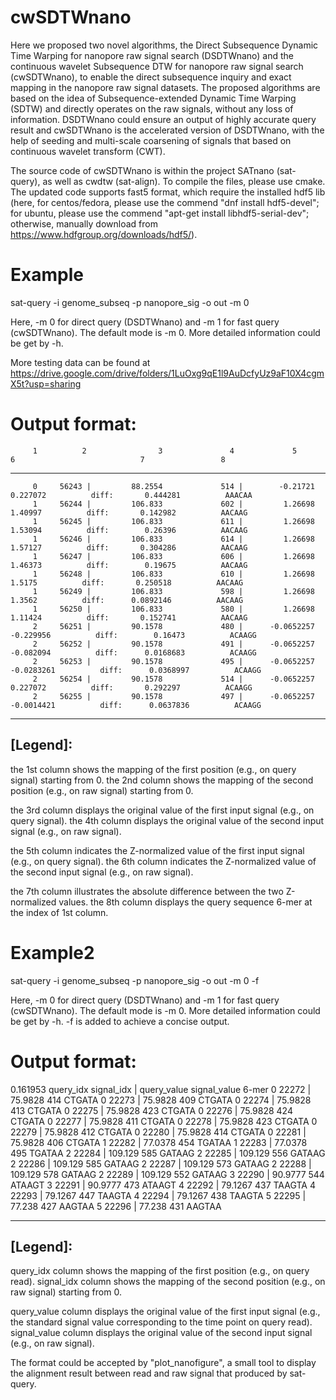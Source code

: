 # cwSDTWnano
Here we proposed two novel algorithms, the Direct Subsequence Dynamic Time Warping for nanopore raw signal search (DSDTWnano) and the continuous wavelet Subsequence DTW for nanopore raw signal search (cwSDTWnano), to enable the direct subsequence inquiry and exact mapping in the nanopore raw signal datasets. The proposed algorithms are based on the idea of Subsequence-extended Dynamic Time Warping (SDTW) and directly operates on the raw signals, without any loss of information. DSDTWnano could ensure an output of highly accurate query result and cwSDTWnano is the accelerated version of DSDTWnano, with the help of seeding and multi-scale coarsening of signals that based on continuous wavelet transform (CWT).

The source code of cwSDTWnano is within the project SATnano (sat-query), as well as cwdtw (sat-align). To compile the files, please use cmake. The updated code supports fast5 format, which require the installed hdf5 lib (here, for centos/fedora, please use the commend "dnf install hdf5-devel"; for ubuntu, please use the commend "apt-get install libhdf5-serial-dev"; otherwise, manually download from https://www.hdfgroup.org/downloads/hdf5/). 

# Example

sat-query -i genome_subseq -p nanopore_sig -o out -m 0

Here, -m 0 for direct query (DSDTWnano) and -m 1 for fast query (cwSDTWnano). The default mode is -m 0. More detailed information could be get by -h.

More testing data can be found at 
https://drive.google.com/drive/folders/1LuOxg9qE1l9AuDcfyUz9aF10X4cgmX5t?usp=sharing


# Output format:

         1          2                3               4             5               6                            7                 8
--------------------------------------------------------------------------------------------------------------------------------------
         0     56243 |         88.2554             514 |        -0.21721        0.227072          diff:       0.444281          AAACAA
         1     56244 |         106.833             602 |         1.26698         1.40997          diff:       0.142982          AACAAG
         1     56245 |         106.833             611 |         1.26698         1.53094          diff:        0.26396          AACAAG
         1     56246 |         106.833             614 |         1.26698         1.57127          diff:       0.304286          AACAAG
         1     56247 |         106.833             606 |         1.26698         1.46373          diff:        0.19675          AACAAG
         1     56248 |         106.833             610 |         1.26698          1.5175          diff:       0.250518          AACAAG
         1     56249 |         106.833             598 |         1.26698          1.3562          diff:      0.0892146          AACAAG
         1     56250 |         106.833             580 |         1.26698         1.11424          diff:       0.152741          AACAAG
         2     56251 |         90.1578             480 |      -0.0652257       -0.229956          diff:        0.16473          ACAAGG
         2     56252 |         90.1578             491 |      -0.0652257       -0.082094          diff:      0.0168683          ACAAGG
         2     56253 |         90.1578             495 |      -0.0652257      -0.0283261          diff:      0.0368997          ACAAGG
         2     56254 |         90.1578             514 |      -0.0652257        0.227072          diff:       0.292297          ACAAGG
         2     56255 |         90.1578             497 |      -0.0652257      -0.0014421          diff:      0.0637836          ACAAGG
         
---------
[Legend]:
---------

the 1st column shows the mapping of the first position (e.g., on query signal) starting from 0.
the 2nd column shows the mapping of the second position (e.g., on raw signal) starting from 0.

the 3rd column displays the original value of the first input signal (e.g., on query signal).
the 4th column displays the original value of the second input signal (e.g., on raw signal).

the 5th column indicates the Z-normalized value of the first input signal (e.g., on query signal).
the 6th column indicates the Z-normalized value of the second input signal (e.g., on raw signal).

the 7th column illustrates the absolute difference between the two Z-normalized values.
the 8th column displays the query sequence 6-mer at the index of 1st column.

# Example2

sat-query -i genome_subseq -p nanopore_sig -o out -m 0 -f

Here, -m 0 for direct query (DSDTWnano) and -m 1 for fast query (cwSDTWnano). The default mode is -m 0. More detailed information could be get by -h. -f is added to achieve a concise output.

# Output format:

0.161953
query_idx     signal_idx |     query_value    signal_value          6-mer
         0          22272 |         75.9828             414         CTGATA
         0          22273 |         75.9828             409         CTGATA
         0          22274 |         75.9828             413         CTGATA
         0          22275 |         75.9828             423         CTGATA
         0          22276 |         75.9828             424         CTGATA
         0          22277 |         75.9828             411         CTGATA
         0          22278 |         75.9828             423         CTGATA
         0          22279 |         75.9828             412         CTGATA
         0          22280 |         75.9828             414         CTGATA
         0          22281 |         75.9828             406         CTGATA
         1          22282 |         77.0378             454         TGATAA
         1          22283 |         77.0378             495         TGATAA
         2          22284 |         109.129             585         GATAAG
         2          22285 |         109.129             556         GATAAG
         2          22286 |         109.129             585         GATAAG
         2          22287 |         109.129             573         GATAAG
         2          22288 |         109.129             578         GATAAG
         2          22289 |         109.129             552         GATAAG
         3          22290 |         90.9777             544         ATAAGT
         3          22291 |         90.9777             473         ATAAGT
         4          22292 |         79.1267             437         TAAGTA
         4          22293 |         79.1267             447         TAAGTA
         4          22294 |         79.1267             438         TAAGTA
         5          22295 |          77.238             427         AAGTAA
         5          22296 |          77.238             431         AAGTAA
         
---------
[Legend]:
---------

query_idx column shows the mapping of the first position (e.g., on query read).
signal_idx column shows the mapping of the second position (e.g., on raw signal) starting from 0.

query_value column displays the original value of the first input signal (e.g., the standard signal value corresponding to the time point on query read).
signal_value column displays the original value of the second input signal (e.g., on raw signal).

The format could be accepted by "plot_nanofigure", a small tool to display the alignment result between read and raw signal that produced by sat-query.
